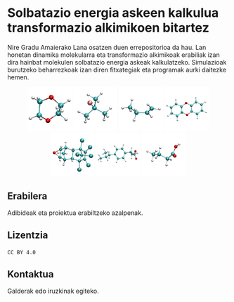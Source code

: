 
# Solbatazio energia askeen kalkulua transformazio alkimikoen bitartez

Nire Gradu Amaierako Lana osatzen duen errepositorioa da hau. Lan honetan dinamika molekularra eta transformazio alkimikoak erabiliak izan dira hainbat molekulen solbatazio energia askeak kalkulatzeko. Simulazioak burutzeko beharrezkoak izan diren fitxategiak eta programak aurki daitezke hemen.

<p align="middle">
  <img src="/Molekulen_irudiak_VMD/1.png" width="100" />
  <img src="/Molekulen_irudiak_VMD/3.png" width="100" />
  <img src="/Molekulen_irudiak_VMD/7.png" width="100" /> 
  <img src="/Molekulen_irudiak_VMD/11.png" width="100" /> 
  <img src="/Molekulen_irudiak_VMD/21.png" width="100" /> 
  <img src="/Molekulen_irudiak_VMD/23.png" width="100" />
  <img src="/Molekulen_irudiak_VMD/28.png" width="100" /> 
</p>

## Erabilera

Adibideak eta proiektua erabiltzeko azalpenak.


## Lizentzia

```CC BY 4.0```

## Kontaktua

Galderak edo iruzkinak egiteko.

